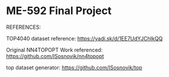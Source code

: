 # ME-592 Final Project


REFERENCES:

TOP4040 dataset reference: https://yadi.sk/d/1EE7UdYJChIkQQ 

Original NN4TOPOPT Work referenced: https://github.com/ISosnovik/nn4topopt

top dataset generator: https://github.com/ISosnovik/top
